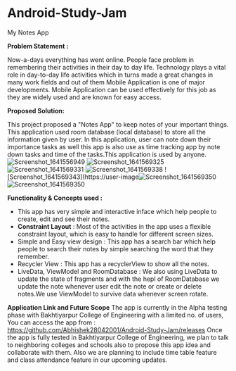 # Android-Study-Jam

My Notes App

**Problem Statement :**

Now-a-days everything has went online. People face problem in remembering their activities in their day to day life. Technology plays a vital role in day-to-day life activities which in turns made a great changes in many work fields and out of them Mobile Application is one of major developments. Mobile Application can be used effectively for this job as they are widely used and are known for easy access.

**Proposed Solution:**

This project proposed a "Notes App" to keep notes of your important things. This application used room database (local database) to store all the information given by user. In this application, user can note down their importance tasks as well this app is also use as time tracking app by note down tasks and time of the tasks.This application is used by anyone.
![Screenshot_1641556949](https://user-images.githubusercontent.com/94926299/148589510-30dd1dab-2911-4e24-b6c2-08699e975c2b.png)  ![Screenshot_1641569325](https://user-images.githubusercontent.com/94926299/148589607-98415f46-7596-40de-b1fb-938c8233289a.png) ![Screenshot_1641569331](https://user-images.githubusercontent.com/94926299/148589719-a4fbe493-2f98-4e2d-92a0-b48797d9c95e.png)
![Screenshot_1641569338](https://user-images.githubusercontent.com/94926299/148589725-38d301b4-e279-439d-b490-65fa875381d6.png) ![Screenshot_1641569343](https://user-image![Screenshot_1641569350](https://user-images.githubusercontent.com/94926299/148589745-5ef4042f-8365-4504-af70-40956e379dfb.png) ![Screenshot_1641569350](https://user-images.githubusercontent.com/94926299/148589895-88b66d4f-dd3b-47db-8596-1728fcc550d0.png)

**Functionality & Concepts used :**
* This app has very simple and interactive inface which help people to create, edit and see their notes.
* **Constraint Layout** : Most of the activities in the app uses a flexible constraint layout, which is easy to handle for different screen sizes.
* Simple and Easy view design : This app has a search bar which help people to search their notes by simple searching the word that they remember. 
* Recycler View : This app has a recyclerView to show all the notes.
* LiveData, ViewModel and RoomDatabase : We also using LiveData to update the state of fragments and with the hepl of RoomDatabase we update the note whenever user edit the note or create or delete notes.We use ViewModel to survive data whenever screen rotate.

**Application Link and Future Scope**
The app is currently in the Alpha testing phase with Bakhtiyarpur College of Engineering with a limited no. of users, You can access the app from : https://github.com/Abhishek28042001/Android-Study-Jam/releases
Once the app is fully tested in Bakhtiyarpur College of Engineering, we plan to talk to neighboring colleges and schools also to propose this app idea and collaborate with them.
Also we are planning to include time table feature and class attendance feature in our upcoming updates.
